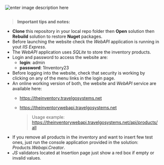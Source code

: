 ![enter image description here](https://theinventory.travelgosystems.net/images/logo.png)
##
> **Important tips and notes:**



- **Clone** this repository in your local repo folder then **Open** solution then **Rebuild** solution to restore **Nuget** packages.
- Before launching the website check the *WebAPI* application is running in yout *IIS Express*.
- The *WebAPI* application uses *SQLite* to store the inventory products.
- Login and password to access the website are: 
    - **login**: admin 
    - **password**: 1Inventory23
- Before logging into the website, check that security is working by clicking on any of the menu links in the login page.
- An online working version of both, the website and *WebAPI* service are available here:
    - https://theinventory.travelgosystems.net
    - https://theinventorywebapi.travelgosystems.net
    
      >Usage example: https://theinventorywebapi.travelgosystems.net/api/products/all
- If you remove all products in the inventory and want to insert few test ones, just run the console application provided in the solution: *Products.Webapi.Creator*.
- *JS* validators located at Insertion page just show a red box if empty or invalid values.
